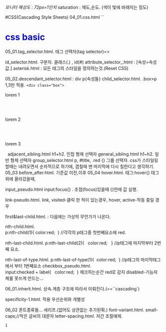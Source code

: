 *모니터 해상도 : 72px=1인치*
saturation : 채도,순도. (색이 빛에 바래지는 정도)

#CSS(Cascading Style Sheets)
04_01.css.html
 ``<h1 style="color:blue">css basic</h1>
05_01.tag_selector.html.  태그 선택자(tag selector)=><p>
	id_selector.html. 구분자. 클래스(.) , id(#)
	attribute_selector_.html  :  [속성=속성값.]
	asterisk.html  :  모든 태그의 스타일을 정의하는것.(Reset CSS)
	
05_02.descendant_selector.html  :  div p{속성들}
 child_selector.html.  .box>p 1,3만 적용.
  ``<div class="box">``
	    <p>lorem 1</p>
	    <div>
	      <p>lorem 2</p>
	    </div>
	    <p>lorem 3</p>
	   </div>
 adjacent_sibling.html  h1+h2. 인접 형제 선택자
 general_sibling.html h1~h2. 일반 형제 선택자
 group_selector.html  p, #title, .red {} 그룹 선택자.
  css가 스타일링 할때는 내려오면서 순차적으로 하기에, 
  겹칠때 맨 마지막에 다시 칠한다고 생각하기.
05_03 before_after.html. 기준값 이전,이후
05_04 hover.html.  태그:hover{} 태그 위에 올라갔을때,

 input_pseudo.html   input:focus{} . 초점(focus)있을때 {}안에 값 실행.
 
 link-pseudo.html.   link, visited-클릭 한 적이 있는경우, hover, active-작동 중일 경우
 
 first&last-child.html.   : 다음에는 가상의 무언가가 나온다.

 nth-child.html.   
 p:nth-child(1){  color:red;  } //각각의 p태그중 첫번째요소에 red.

 nth-last-child.html. 
  p:nth-last-child(2){   color:red;   }  //p태그에 마지막부터 2번째 요소.
 
 nth-last-of-type.html.
  p:nth-last-of-type(1){  color:red;  }  //p태그의 마지막태그에서 부터 1번째요소
 checkbox_pseudo.html.  
  input:checked + label{   color:red;  }  체크하는순간 red로 감지
 disabled-기능자체를 못쓰게 만드는...

06_01.inherit.html.  상속.계층 구조에 따라서 이뤄진다.(==``cascading`)

specificity-1.html.  적용 우선순위와 개별성

06_02 폰트종류들...
 세리프.(없어도 상관없는 추가된획.)
 font-variant.html.   small-caps;//작은 글씨의 대문자
 letter-spacing.html.  자간 조절예제.


`1`
